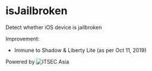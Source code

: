 # isJailbroken
Detect whether iOS device is jailbroken

Improvement:
- Immune to Shadow & Liberty Lite (as per Oct 11, 2019)


Powered by
![ITSEC Asia](https://www.itsec.asia/f699ff6a49639bd64ca01793296810f1.svg)
